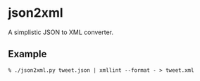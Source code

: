 json2xml
========

A simplistic JSON to XML converter.

Example
-------

    % ./json2xml.py tweet.json | xmllint --format - > tweet.xml

